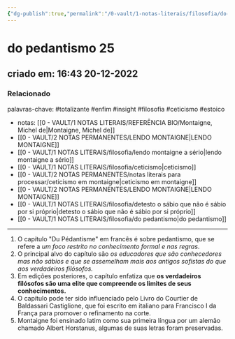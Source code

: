 ```yaml
---
{"dg-publish":true,"permalink":"/0-vault/1-notas-literais/filosofia/do-pedantismo-25/","tags":["totalizante","enfim","insight","filosofia","ceticismo","estoico"],"dgHomeLink":true,"dgShowLocalGraph":true,"dgShowFileTree":true,"noteIcon":""}
---
```


# do pedantismo 25
## criado em: 16:43 20-12-2022

### Relacionado
palavras-chave: #totalizante #enfim #insight #filosofia #ceticismo #estoico
- notas: [[0 - VAULT/1 NOTAS LITERAIS/REFERÊNCIA BIO/Montaigne, Michel de\|Montaigne, Michel de]]
- [[0 - VAULT/2 NOTAS PERMANENTES/LENDO MONTAIGNE\|LENDO MONTAIGNE]]
- [[0 - VAULT/1 NOTAS LITERAIS/filosofia/lendo montaigne a sério\|lendo montaigne a sério]]
- [[0 - VAULT/1 NOTAS LITERAIS/filosofia/ceticismo\|ceticismo]]
- [[0 - VAULT/2 NOTAS PERMANENTES/notas literais para processar/ceticismo em montaigne\|ceticismo em montaigne]]
- [[0 - VAULT/2 NOTAS PERMANENTES/LENDO MONTAIGNE\|LENDO MONTAIGNE]]
- [[0 - VAULT/1 NOTAS LITERAIS/filosofia/detesto o sábio que não é sábio por si próprio\|detesto o sábio que não é sábio por si próprio]]
- [[0 - VAULT/1 NOTAS LITERAIS/filosofia/do pedantismo\|do pedantismo]]
---
1. O capítulo "Du Pédantisme" em francês é sobre pedantismo, que se refere a *um foco restrito no conhecimento formal e nas regras*.
2. O principal alvo do capítulo são *os educadores que são conhecedores mas não sábios e que se assemelham mais aos antigos sofistas do que aos verdadeiros filósofos.*
3. Em edições posteriores, o capítulo enfatiza que **os verdadeiros filósofos são uma elite que compreende os limites de seus conhecimentos.**
4. O capítulo pode ter sido influenciado pelo Livro do Courtier de Baldassari Castiglione, que foi escrito em italiano para Francisco I da França para promover o refinamento na corte.
5. Montaigne foi ensinado latim como sua primeira língua por um alemão chamado Albert Horstanus, algumas de suas letras foram preservadas.